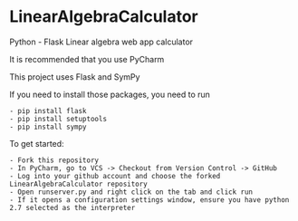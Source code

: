 # LinearAlgebraCalculator
Python - Flask Linear algebra web app calculator

It is recommended that you use PyCharm

This project uses Flask and SymPy

If you need to install those packages, you need to run

    - pip install flask
    - pip install setuptools
    - pip install sympy

To get started:

    - Fork this repository
    - In PyCharm, go to VCS -> Checkout from Version Control -> GitHub
    - Log into your github account and choose the forked LinearAlgebraCalculator repository
    - Open runserver.py and right click on the tab and click run
    - If it opens a configuration settings window, ensure you have python 2.7 selected as the interpreter
